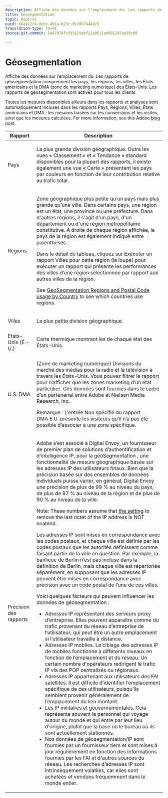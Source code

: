 ```yaml
---
description: Affiche des données sur l’emplacement du. Les rapports de géosegmentation comprennent les pays, les régions, les villes, les États américains et la DMA (zone de marketing numérique) des États-Unis. Les rapports de géosegmentation sont activés pour tous les clients.
title: Géosegmentation
topic: Reports
uuid: 66aa22c4-dcbc-491a-b23c-0c3d87444d23
translation-type: tm+mt
source-git-commit: 5e47974fcf95625def21a9011ad981197ae39c99

---
```



# Géosegmentation

Affiche des données sur l’emplacement du. Les rapports de géosegmentation comprennent les pays, les régions, les villes, les États américains et la DMA (zone de marketing numérique) des États-Unis. Les rapports de géosegmentation sont activés pour tous les clients.

Toutes les mesures disponibles ailleurs dans les rapports et analyses sont automatiquement incluses dans les rapports Pays, Régions, Villes, Etats américains et DMA : les mesures basées sur les conversions et les visites, ainsi que les mesures calculées. For more information, see this Adobe [blog](https://blogs.adobe.com/digitalmarketing/analytics/introducing-new-metrics-in-geosegmentation-and-more/) post.

<table id="table_566CFFC82E1149D8BAFE6641627FCF1F"> 
 <thead> 
  <tr> 
   <th colname="col1" class="entry"> Rapport </th> 
   <th colname="col2" class="entry"> Description </th> 
  </tr> 
 </thead>
 <tbody> 
  <tr> 
   <td colname="col1"> Pays </td> 
   <td colname="col2"> <p> La plus grande division géographique. Outre les vues « Classement » et « Tendance » standard disponibles pour la plupart des rapports, il existe également une vue « Carte » présentant les pays par couleurs en fonction de leur contribution relative au trafic total. </p> </td> 
  </tr> 
  <tr> 
   <td colname="col1"> Régions </td> 
   <td colname="col2"> <p> Zone géographique plus petite qu’un pays mais plus grande qu’une ville. Dans certains pays, une région est un état, une province ou une préfecture. Dans d'autres régions, il s'agit d'un pays, d'un département ou d'une région métropolitaine constitutive. A droite de chaque région affichée, le pays de la région est également indiqué entre parenthèses. </p> <p>Dans le détail du tableau, cliquez sur Exécuter un rapport Villes pour cette région (la loupe) pour exécuter un rapport qui présente les performances des villes d’une région sélectionnée par rapport aux autres villes de la région. </p> <p>See <a href="/help/components/c-variables/dimensionslist/reports-geosegmentation-reference.md"  > GeoSegmentation Regions and Postal Code usage by Country</a> to see which countries use regions. </p> </td> 
  </tr> 
  <tr> 
   <td colname="col1"> Villes </td> 
   <td colname="col2"> <p> La plus petite division géographique. </p> </td> 
  </tr> 
  <tr> 
   <td colname="col1"> Etats-Unis (É.-U.) </td> 
   <td colname="col2"> <p> Carte thermique montrant les de chaque état des États-Unis. </p> </td> 
  </tr> 
  <tr> 
   <td colname="col1"> U.S. DMA </td> 
   <td colname="col2"> <p> (Zone de marketing numérique) Divisions du marché des médias pour la radio et la télévision à travers les États-Unis. Vous pouvez filtrer le rapport pour n’afficher que les zones marketing d’un état particulier. Ces données sont fournies dans le cadre d’un partenariat entre Adobe et Nielsen Media Research, Inc. </p> <p>Remarque : L’entrée Non spécifié du rapport DMA E.U. présente les visiteurs qu’il n’a pas été possible d’associer à une zone spécifique. </p> </td> 
  </tr> 
  <tr> 
   <td colname="col1"> Précision des rapports </td> 
   <td colname="col2"> <p>Adobe s’est associé à Digital Envoy, un fournisseur de premier plan de solutions d’authentification et d’intelligence IP, pour  la géoSegmentation , une fonctionnalité de mesure géographique basée sur les adresses IP des utilisateurs finaux. Bien que la précision basée sur des ensembles de données individuels puisse varier, en général, Digital Envoy  une précision de plus de 99 % au niveau du pays, de plus de 97 % au niveau de la région et de plus de 90 % au niveau de la ville. </p> <p>Note: These numbers assume that <a href="/help/admin/admin/general-acct-settings-admin.md">the setting</a> to remove the last octet of the IP address is NOT enabled. </p> <p>Les adresses IP sont mises en correspondance avec les codes postaux, et chaque ville est définie par les codes postaux que les autorités définissent comme faisant partie de la ville en question. Par exemple, la banlieue de Berlin n’est pas incluse dans la définition de Berlin, mais chaque ville est répertoriée séparément, en supposant que les adresses IP peuvent être mises en correspondance avec précision avec un code postal de l’une de ces villes. </p> <p>Voici quelques facteurs qui peuvent influencer les données de géosegmentation : </p> 
    <ul id="ul_1B05024AD5174232A8DB8145753FB09B"> 
     <li id="li_C3A21E7C1186490EB9A236634DB45E7F">Adresses IP représentant des serveurs proxy d’entreprise. Elles peuvent apparaître comme du trafic provenant du réseau d’entreprise de l’utilisateur, qui peut être un autre emplacement si l’utilisateur travaille à distance. </li> 
     <li id="li_56FC36B3598C420F9246D4E8772822A7">Adresses IP mobiles. Le ciblage des adresses IP de mobiles fonctionne à différents niveaux en fonction de l’emplacement et du réseau. Un certain nombre d'opérateurs redirigent le trafic IP via des POP centralisés ou régionaux. </li> 
     <li id="li_C1EED854AE584489BCBC2A7AA20B8EF1">Adresses IP appartenant aux utilisateurs des FAI satellites. Il est difficile d’identifier l’emplacement spécifique de ces utilisateurs, puisqu’ils semblent provenir généralement de l’emplacement du lien montant. </li> 
     <li id="li_A735756F39554DF19E05D251CA614F02">Les IP militaires et gouvernementales. Cela représente souvent le personnel qui voyage autour du monde et qui entre par leur lieu d'origine, plutôt que la base ou le bureau où ils sont actuellement stationnés. </li> 
     <li id="li_ACFF1B8094684173B8325A44304CA32B">Nos données de géosegmentation/IP sont fournies par un fournisseur tiers et sont mises à jour régulièrement en fonction des informations fournies par les FAI et d'autres sources du réseau. Les recherches d’adresses IP sont intrinsèquement volatiles, car elles sont achetées et vendues fréquemment dans le monde entier. </li> 
    </ul> </td> 
  </tr> 
 </tbody> 
</table>

